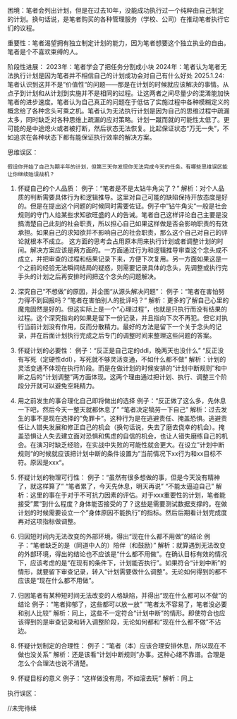 困境：笔者会列出计划，但是在过去10年，没能成功执行过一个纯粹由自己制定的计划。换句话说，是笔者购买的各种管理服务（学校、公司）在推动笔者执行它们的议程。

重要性：笔者渴望拥有独立制定计划的能力，因为笔者想要这个独立执业的自由。笔者是个不喜欢束缚的人。

阶段性进展：
2023年：笔者学会了把任务分割成小块
2024年：笔者认为笔者无法执行计划是因为笔者并不相信自己的计划成功会对自己有什么好处
2025.1.24: 笔者认识到这并不是”价值性“的问题——那是在计划的时候就应该解决的事情。从点子到计划和从计划到实施并不是相同的过程。让这两者之间尽量少的混淆能加快笔者的进步速度。笔者认为自己真正的问题在于低估了实施过程中各种模糊定义的概念给了各种念头可乘之机。笔者认为无法执行计划是因为自己的思维过程中疏漏太多，同时缺乏对各种思维上疏漏的应对策略。计划一蹴而就的可能性太低了。更可能的是中途熄火或者被打断，然后状态无法恢复。比起保证状态“万无一失”，不如追求在各种状态下都有能保证执行效率的解决方案。

思维误区：

	假设你开始了自己为期半年的计划，但第三天你发现你无法完成今天的任务。有哪些思维误区能让你继续贻误战机？

1. 怀疑自己的个人品质：
   例子：“笔者是不是太钻牛角尖了？”
   解析：对个人品质的判断需要具体行为和逻辑推导。这里对自己可能的缺陷保持开放态度是好的。但是在提出这个问题的时候同时需要佐证。例子中”钻牛角尖“一般是社会规则的守门人给某些求知欲旺盛的人的告诫。笔者自己这样评论自己主要是没搞清楚自己此刻的社会职责，所以担心自己如果这样做是否会影响职责的有效承担。如果自己的求知欲并不影响自己的社会职责，那么这个自己对自己的评论就根本不成立。
   这方面的思考会占用原本用来执行计划或者调整计划的时间。解决方案应该是两方面的。一方面通过行为和逻辑推导审查这个念头成不成立，并把审查的过程和结果记录下来，方便下次复用。另一方面如果这是一个之前的经验无法瞬间结局的疑惑，则需要记录具体的念头，先调整或执行完手头的计划之后再安排时间把这个念头的问题解决。
   
2. 深究自己“不想做”的原因，并企图“从源头解决问题”：
   例子：“笔者在害怕努力得不到回报吗？”笔者在害怕别人的批评吗？“
   解析：更多的了解自己心里的魔鬼固然是好的。但这实际上是一个“心理过程”，也就是只执行而没有结果的过程。这个深究指向的如果是留下一份记录，并且指向下次不再犯。但它对执行当前计划没有作用，反而分散精力。最好的方法是留下一个关于念头的记录，并在后面计划执行完成之后专门的调整时间来整理这些问题的答案。
   
3. 怀疑计划的必要性：
   例子：“反正是自己定的ddl，晚两天也没什么” “反正没有写死（定硬性ddl），写死就不够灵活变通，不如什么都不做”
   解析：计划的灵活变通不体现在执行阶段。而是在做计划的时候安排的“计划中断规则”和中断之后的“计划调整”两方面体现。这两个理由通过把计划、执行、调整三个阶段分开就可以避免空耗精力。
   
4. 用之前发生的事合理化自己即将做出的选择
   例子：“反正做了这么多，先休息一下吧，然后今天一整天就都休息了” “笔者决定犒劳一下自己”
   解析：过去发生的事不是现在选择的”免罪卡“。这种行为是在逃避责任、掩盖恐惧。逃避责任让人错失发展和修正自己的机会（换句话说，失去了磨去侥幸的机会）。掩盖恐惧让人失去建立面对恐惧和焦虑的自信的机会，也让人错失磨练自己的机会。在演习时缺乏经验，在实战中失败的可能性就会更大。在设立”计划中断规则“的时候就应该把计划中断的条件设置为”当前情况下xx行为和xx目标不符。原因是xxx“。
   
5. 怀疑计划的物理可行性：
   例子：“虽然有很多想做的事，但是今天没有精神了，就这样算了” “笔者累了，今天先休息，明天再说” “不能太逼迫自己”
   解析：这里的事在于对于不可抗力因素的评估。对于xxx重要性的计划，笔者能接受”累“到什么程度？身体能否接受的了？这些是需要测试数据支撑的。在做计划的时候需要设立一个”身体原因不能执行”的指标。然后后期看计划完成度再对这项指标做调整。
   
6. 归因短时间内无法改变的外部环境，得出“现在什么都不用做”的结论
   例子：“笔者缺乏的是（同道中人的）陪伴（和鼓励）”
   解析：就算遇到无法改变的外部环境，得出的结论也不应该是“什么都不用做”。在确认目标有效的情况下，应该考虑的是“在现有的条件下，计划能否执行”。如果符合“计划中断”的情形，就要留下审查记录，转入“计划需要做什么调整”。无论如何得到的都不应该是“现在什么都不用做”。
   
7. 归因笔者有某种短时间无法改变的人格缺陷，并得出“现在什么都可以不做”的结论
   例子：“笔者抑郁了，这些都可以放一放” “笔者太不容易了，笔者没必要和别人比较” 
   解析：同上，这些不一定符合“计划中断”的情形。即使符合也应该得到的是审查记录和转入调整阶段，无论如何都和“现在什么都不做”不沾边。
   
8. 怀疑计划制定的合理性：
   例子：“笔者（本）应该合理安排休息，所以现在不做也没关系”
   解析：还是该看“计划中断规则”办事。这种心绪不靠谱。合理是怎么个合理法也说不清楚。
   
9. 怀疑目标的意义
   例子：“这样做没有用，不如滚去玩”
   解析：同上


执行误区：

//未完待续


